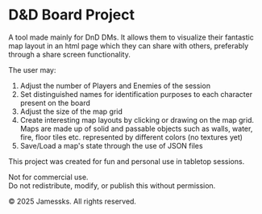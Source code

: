 # D&D Board Project

A tool made mainly for DnD DMs. It allows them to visualize their fantastic map layout in an html page which they can share with others, preferably through a share screen functionality.

The user may:

1. Adjust the number of Players and Enemies of the session
2. Set distinguished names for identification purposes to each character present on the board
3. Adjust the size of the map grid
4. Create interesting map layouts by clicking or drawing on the map grid. Maps are made up of solid and passable objects such as walls, water, fire, floor tiles etc. represented by different colors (no textures yet)
5. Save/Load a map's state through the use of JSON files

This project was created for fun and personal use in tabletop sessions.

Not for commercial use.  
Do not redistribute, modify, or publish this without permission.

© 2025 Jamessks. All rights reserved.
